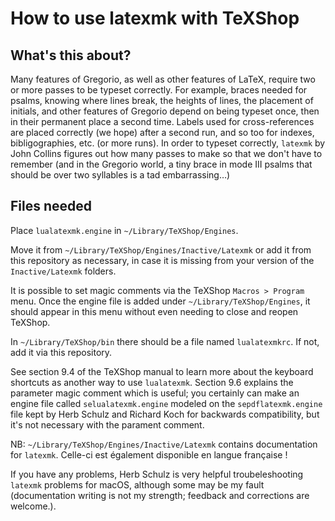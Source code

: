 # How to use latexmk with TeXShop

## What's this about?

Many features of Gregorio, as well as other features of LaTeX, require two or more passes to be typeset correctly. For example, braces needed for psalms, knowing where
lines break, the heights of lines, the placement of initials, and other features of Gregorio depend on being typeset once, then in their permanent place a second time.
Labels used for cross-references are placed correctly (we hope) after a second run, and so too for indexes, bibligographies, etc. (or more runs). In order to typeset
correctly, `latexmk` by John Collins figures out how many passes to make so that we don't have to remember (and in the Gregorio world, a tiny brace in mode III psalms
that should be over two syllables is a tad embarrassing…)

## Files needed
Place `lualatexmk.engine` in `~/Library/TeXShop/Engines`.

Move it from `~/Library/TeXShop/Engines/Inactive/Latexmk` or add it from this repository as necessary, in case it is missing from your version of the `Inactive/Latexmk`
folders.

It is possible to set magic comments via the TeXShop `Macros > Program` menu. Once the engine file is added under `~/Library/TeXShop/Engines`, it should appear in this
menu without even needing to close and reopen TeXShop.

In `~/Library/TeXShop/bin` there should be a file named `lualatexmkrc`. If not, add it via this repository.

See section 9.4 of the TeXShop manual to learn more about the keyboard shortcuts as another way to use `lualatexmk`. Section 9.6 explains the parameter magic comment
which is useful; you certainly can make an engine file called `selualatexmk.engine` modeled on the `sepdflatexmk.engine` file kept by Herb Schulz and Richard Koch
for backwards compatibility, but it's not necessary with the parament comment.

NB: `~/Library/TeXShop/Engines/Inactive/Latexmk` contains documentation for `latexmk`. Celle-ci est également disponible en langue française !

If you have any problems, Herb Schulz is very helpful troubeleshooting `latexmk` problems for macOS, although some may be my fault (documentation writing is not my strength;
feedback and corrections are welcome.).
